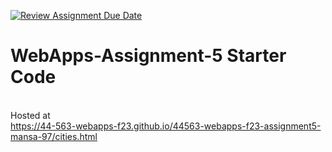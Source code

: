 [![Review Assignment Due Date](https://classroom.github.com/assets/deadline-readme-button-24ddc0f5d75046c5622901739e7c5dd533143b0c8e959d652212380cedb1ea36.svg)](https://classroom.github.com/a/7kKA03Up)
# WebApps-Assignment-5 Starter Code
<br>Hosted at
<br><https://44-563-webapps-f23.github.io/44563-webapps-f23-assignment5-mansa-97/cities.html>
